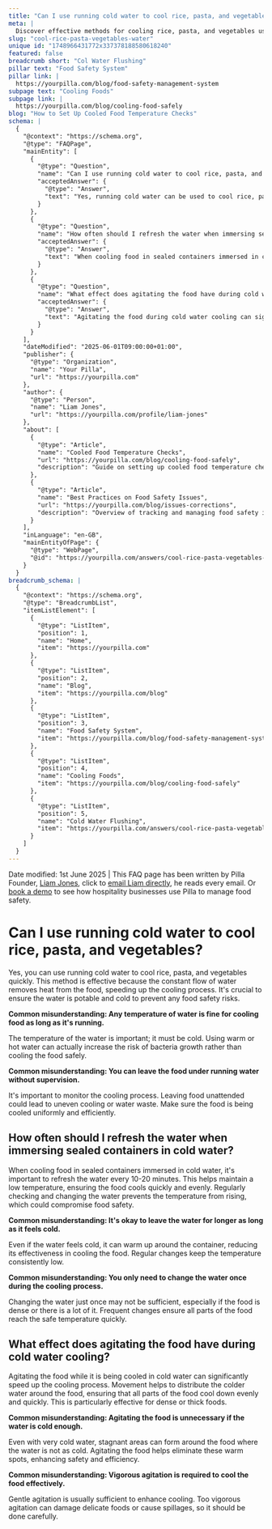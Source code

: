 ```yaml
---
title: "Can I use running cold water to cool rice, pasta, and vegetables?"
meta: |
  Discover effective methods for cooling rice, pasta, and vegetables using cold water, including the importance of water temperature and agitation.
slug: "cool-rice-pasta-vegetables-water"
unique id: "1748966431772x337378188580618240"
featured: false
breadcrumb short: "Col Water Flushing"
pillar text: "Food Safety System"
pillar link: |
  https://yourpilla.com/blog/food-safety-management-system
subpage text: "Cooling Foods"
subpage link: |
  https://yourpilla.com/blog/cooling-food-safely
blog: "How to Set Up Cooled Food Temperature Checks"
schema: |
  {
    "@context": "https://schema.org",
    "@type": "FAQPage",
    "mainEntity": [
      {
        "@type": "Question",
        "name": "Can I use running cold water to cool rice, pasta, and vegetables?",
        "acceptedAnswer": {
          "@type": "Answer",
          "text": "Yes, running cold water can be used to cool rice, pasta, and vegetables quickly. The constant flow of water efficiently removes heat from the food, speeding up the cooling process. It is essential to ensure that the water used is potable and cold to mitigate food safety risks. Monitor the cooling process to ensure the food is cooled uniformly and efficiently."
        }
      },
      {
        "@type": "Question",
        "name": "How often should I refresh the water when immersing sealed containers in cold water?",
        "acceptedAnswer": {
          "@type": "Answer",
          "text": "When cooling food in sealed containers immersed in cold water, refresh the water every 10-20 minutes. This practice maintains a consistently low temperature, ensuring food is cooled quickly and evenly. Regularly checking and changing the water prevents it from warming up and possibly compromising food safety."
        }
      },
      {
        "@type": "Question",
        "name": "What effect does agitating the food have during cold water cooling?",
        "acceptedAnswer": {
          "@type": "Answer",
          "text": "Agitating the food during cold water cooling can significantly enhance the cooling process. Movement distributes the colder water evenly around the food, ensuring all parts cool down uniformly and quickly. Gentle agitation is usually sufficient and helps avoid damage to delicate foods or spillages."
        }
      }
    ],
    "dateModified": "2025-06-01T09:00:00+01:00",
    "publisher": {
      "@type": "Organization",
      "name": "Your Pilla",
      "url": "https://yourpilla.com"
    },
    "author": {
      "@type": "Person",
      "name": "Liam Jones",
      "url": "https://yourpilla.com/profile/liam-jones"
    },
    "about": [
      {
        "@type": "Article",
        "name": "Cooled Food Temperature Checks",
        "url": "https://yourpilla.com/blog/cooling-food-safely",
        "description": "Guide on setting up cooled food temperature checks to ensure food safety through correct cooling practices."
      },
      {
        "@type": "Article",
        "name": "Best Practices on Food Safety Issues",
        "url": "https://yourpilla.com/blog/issues-corrections",
        "description": "Overview of tracking and managing food safety issues to maintain compliance and ensure best practices."
      }
    ],
    "inLanguage": "en-GB",
    "mainEntityOfPage": {
      "@type": "WebPage",
      "@id": "https://yourpilla.com/answers/cool-rice-pasta-vegetables-water"
    }
  }
breadcrumb_schema: |
  {
    "@context": "https://schema.org",
    "@type": "BreadcrumbList",
    "itemListElement": [
      {
        "@type": "ListItem",
        "position": 1,
        "name": "Home",
        "item": "https://yourpilla.com"
      },
      {
        "@type": "ListItem",
        "position": 2,
        "name": "Blog",
        "item": "https://yourpilla.com/blog"
      },
      {
        "@type": "ListItem",
        "position": 3,
        "name": "Food Safety System",
        "item": "https://yourpilla.com/blog/food-safety-management-system"
      },
      {
        "@type": "ListItem",
        "position": 4,
        "name": "Cooling Foods",
        "item": "https://yourpilla.com/blog/cooling-food-safely"
      },
      {
        "@type": "ListItem",
        "position": 5,
        "name": "Cold Water Flushing",
        "item": "https://yourpilla.com/answers/cool-rice-pasta-vegetables-water"
      }
    ]
  }
---
```


Date modified: 1st June 2025 | This FAQ page has been written by Pilla Founder, [Liam Jones](https://yourpilla.com/profile/liam-jones), click to [email Liam directly](https://mailto:liam@yourpilla.com/), he reads every email. Or [book a demo](https://calendly.com/pilla/demo) to see how hospitality businesses use Pilla to manage food safety.

# Can I use running cold water to cool rice, pasta, and vegetables?

Yes, you can use running cold water to cool rice, pasta, and vegetables quickly. This method is effective because the constant flow of water removes heat from the food, speeding up the cooling process. It's crucial to ensure the water is potable and cold to prevent any food safety risks.

**Common misunderstanding: Any temperature of water is fine for cooling food as long as it's running.**

The temperature of the water is important; it must be cold. Using warm or hot water can actually increase the risk of bacteria growth rather than cooling the food safely.

**Common misunderstanding: You can leave the food under running water without supervision.**

It's important to monitor the cooling process. Leaving food unattended could lead to uneven cooling or water waste. Make sure the food is being cooled uniformly and efficiently.

## How often should I refresh the water when immersing sealed containers in cold water?

When cooling food in sealed containers immersed in cold water, it's important to refresh the water every 10-20 minutes. This helps maintain a low temperature, ensuring the food cools quickly and evenly. Regularly checking and changing the water prevents the temperature from rising, which could compromise food safety.

**Common misunderstanding: It's okay to leave the water for longer as long as it feels cold.**

Even if the water feels cold, it can warm up around the container, reducing its effectiveness in cooling the food. Regular changes keep the temperature consistently low.

**Common misunderstanding: You only need to change the water once during the cooling process.**

Changing the water just once may not be sufficient, especially if the food is dense or there is a lot of it. Frequent changes ensure all parts of the food reach the safe temperature quickly.

## What effect does agitating the food have during cold water cooling?

Agitating the food while it is being cooled in cold water can significantly speed up the cooling process. Movement helps to distribute the colder water around the food, ensuring that all parts of the food cool down evenly and quickly. This is particularly effective for dense or thick foods.

**Common misunderstanding: Agitating the food is unnecessary if the water is cold enough.**

Even with very cold water, stagnant areas can form around the food where the water is not as cold. Agitating the food helps eliminate these warm spots, enhancing safety and efficiency.

**Common misunderstanding: Vigorous agitation is required to cool the food effectively.**

Gentle agitation is usually sufficient to enhance cooling. Too vigorous agitation can damage delicate foods or cause spillages, so it should be done carefully.